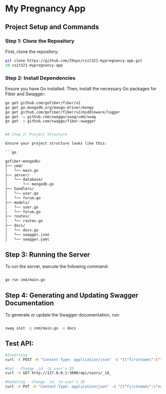# My Pregnancy App

## Project Setup and Commands

### Step 1: Clone the Repository

First, clone the repository:

```bash
git clone https://github.com/29ayx/csit321-mypregnancy-app.git
cd csit321-mypregnancy-app
```
### Step 2: Install Dependencies
Ensure you have Go installed. Then, install the necessary Go packages for Fiber and Swagger:

```bash
go get github.com/gofiber/fiber/v2
go get go.mongodb.org/mongo-driver/mongo
go get github.com/gofiber/fiber/v2/middleware/logger
go get -u github.com/swaggo/swag/cmd/swag
go get -u github.com/swaggo/fiber-swagger


## Step 2: Project Structure

Ensure your project structure looks like this:

```go

gofiber-mongodb/
├── cmd/
│   └── main.go
├── server/
│   └── database/
│       └── mongodb.go
├── handlers/
│   └── user.go
│   └── forum.go
├── models/
│   └── user.go
│   └── forum.go
├── routes/
│   └── routes.go
├── docs/
│   └── docs.go
│   └── swagger.json
│   └── swagger.yaml

```

## Step 3: Running the Server

To run the server, execute the following command:

```bash

go run cmd/main.go

```

## Step 4: Generating and Updating Swagger Documentation

To generate or update the Swagger documentation, run:

```bash

swag init -g cmd/main.go -o docs

```

## Test API:
```bash
#Inserting
curl -X POST -H "Content-Type: application/json" -d "{\"firstname\":\"test\",\"lastname\":\"user\",\"email\":\"test@example.com\"}" http://127.0.0.1:3000/api/users

#Get - Change _id_ to user's ID
curl -X GET http://127.0.0.1:3000/api/users/_id_

#Updating - Change _id_ to user's ID
curl -X PUT -H "Content-Type: application/json" -d "{\"firstname\":\"new_test\"}" http://127.0.0.1:3000/api/users/update/_id_
```